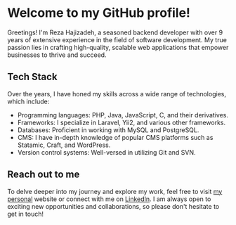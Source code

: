 # Welcome to my GitHub profile!

Greetings! I'm Reza Hajizadeh, a seasoned backend developer with over 9 years of extensive experience in the field of software development. My true passion lies in crafting high-quality, scalable web applications that empower businesses to thrive and succeed.

## Tech Stack
Over the years, I have honed my skills across a wide range of technologies, which include:

-   Programming languages: PHP, Java, JavaScript, C, and their derivatives.
-   Frameworks: I specialize in Laravel, Yii2, and various other frameworks.
-   Databases: Proficient in working with MySQL and PostgreSQL.
-   CMS: I have in-depth knowledge of popular CMS platforms such as Statamic, Craft, and WordPress.
-   Version control systems: Well-versed in utilizing Git and SVN.

## Reach out to me
To delve deeper into my journey and explore my work, feel free to visit [my personal](https://rezahajizade.com/) website or connect with me on [LinkedIn](https://www.linkedin.com/in/rezahajizade/). I am always open to exciting new opportunities and collaborations, so please don't hesitate to get in touch!
